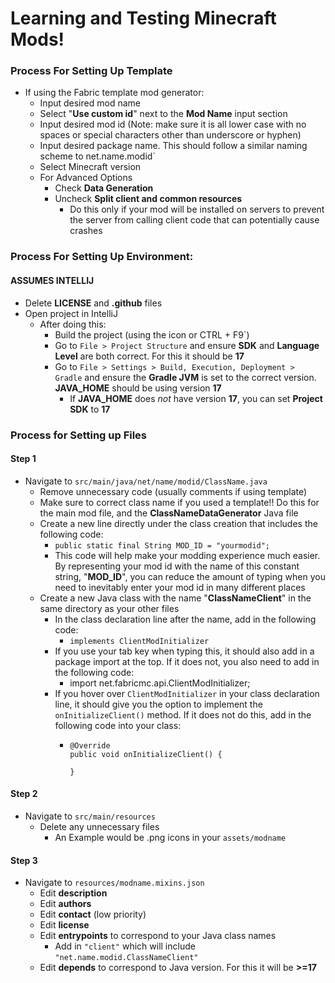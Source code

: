# Learning and Testing Minecraft Mods!

### Process For Setting Up Template
- If using the Fabric template mod generator:
  - Input desired mod name
  - Select "**Use custom id**" next to the **Mod Name** input section
  - Input desired mod id (Note: make sure it is all lower case with no spaces or special characters other than underscore or hyphen)
  - Input desired package name. This should follow a similar naming scheme to net.name.modid`
  - Select Minecraft version
  - For Advanced Options
    - Check **Data Generation**
    - Uncheck **Split client and common resources** 
      - Do this only if your mod will be installed on servers to prevent the server from calling client code that can potentially cause crashes

### Process For Setting Up Environment:
#### **ASSUMES INTELLIJ**
- Delete **LICENSE** and **.github** files
- Open project in IntelliJ
  - After doing this: 
    - Build the project (using the icon or CTRL + F9`)
    - Go to `File > Project Structure` and ensure **SDK** and **Language Level** are both correct. For this it should be **17**
    - Go to `File > Settings > Build, Execution, Deployment > Gradle` and ensure the **Gradle JVM** is set to the correct version. **JAVA_HOME** should be using version **17**
      - If **JAVA_HOME** does *not* have version **17**, you can set **Project SDK** to **17**


### Process for Setting up Files

#### Step 1
- Navigate to `src/main/java/net/name/modid/ClassName.java`
  - Remove unnecessary code (usually comments if using template)
  - Make sure to correct class name if you used a template!! Do this for the main mod file, and the **ClassNameDataGenerator** Java file
  - Create a new line directly under the class creation that includes the following code:
    - `public static final String MOD_ID = "yourmodid";`
    - This code will help make your modding experience much easier. By representing your mod id with the name of this constant string, "**MOD_ID**", you can reduce the amount of typing when you need to inevitably enter your mod id in many different places
  - Create a new Java class with the name "**ClassNameClient**" in the same directory as your other files
    - In the class declaration line after the name, add in the following code: 
      - `implements ClientModInitializer`
    - If you use your tab key when typing this, it should also add in a package import at the top. If it does not, you also need to add in the following code: 
      - import net.fabricmc.api.ClientModInitializer;
    - If you hover over `ClientModInitializer` in your class declaration line, it should give you the option to implement the `onInitializeClient()` method. If it does not do this, add in the following code into your class:
      - ```
        @Override
        public void onInitializeClient() {
        
        }
        ```

#### Step 2
- Navigate to ```src/main/resources```
  - Delete any unnecessary files 
    - An Example would be .png icons in your ```assets/modname```


#### Step 3
- Navigate to ```resources/modname.mixins.json```
  - Edit **description**
  - Edit **authors**
  - Edit **contact** (low priority)
  - Edit **license**
  - Edit **entrypoints** to correspond to your Java class names
    - Add in ```"client"``` which will include ```"net.name.modid.ClassNameClient"```
  - Edit **depends** to correspond to Java version. For this it will be **>=17**

